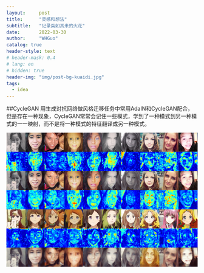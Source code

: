 ```yaml
---
layout:     post
title:      "灵感和想法"
subtitle:   "记录突如其来的火花"
date:       2022-03-30
author:     "WHGuo"
catalog: true
header-style: text
# header-mask: 0.4
# lang: en
# hidden: true
header-img: "img/post-bg-kuaidi.jpg"
tags:
  - idea
---
```

##CycleGAN
用生成对抗网络做风格迁移任务中常用AdaIN和CycleGAN配合，但是存在一种现象，CycleGAN常常会记住一些模式，学到了一种模式到另一种模式的一一映射，而不是将一种模式的特征翻译成另一种模式。

![](/img/IDEA/idea.png)